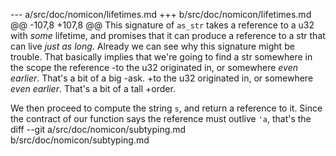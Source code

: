 --- a/src/doc/nomicon/lifetimes.md
+++ b/src/doc/nomicon/lifetimes.md
@@ -107,8 +107,8 @@ This signature of `as_str` takes a reference to a u32 with *some* lifetime, and
 promises that it can produce a reference to a str that can live *just as long*.
 Already we can see why this signature might be trouble. That basically implies
 that we're going to find a str somewhere in the scope the reference
-to the u32 originated in, or somewhere *even earlier*. That's a bit of a big
-ask.
+to the u32 originated in, or somewhere *even earlier*. That's a bit of a tall
+order.
 
 We then proceed to compute the string `s`, and return a reference to it. Since
 the contract of our function says the reference must outlive `'a`, that's the
diff --git a/src/doc/nomicon/subtyping.md b/src/doc/nomicon/subtyping.md
